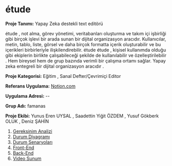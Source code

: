 # étude 
**Proje Tanımı:** Yapay Zeka destekli text editörü 

étude , not alma, görev yönetimi, veritabanları oluşturma ve takım içi işbirliği gibi birçok işlevi bir arada sunan bir dijital organizasyon aracıdır. Kullanıcılar, metin, tablo, liste, görsel ve daha birçok formatta içerik oluşturabilir ve bu içerikleri birbirleriyle ilişkilendirebilir. étude étude , kişisel kullanımda olduğu gibi ekiplerin birlikte çalışabileceği şekilde de kullanılabilir ve özelleştirilebilir . Hem bireysel hem de grup bazında verimli bir çalışma ortamı sağlar. Yapay zeka entegreli bir dijital organizasyon aracıdır .

**Proje Kategorisi:** Eğitim , Sanal Defter/Çevrimiçi Editor

**Referans Uygulama:** [Notion.com](https://www.notion.com/)

**Uygulama Adresi:** --

**Grup Adı:** famanas

**Proje Ekibi:** Yunus Eren UYSAL , Saadettin Yiğit ÖZDEM , Yusuf Gökberk OLUK , Deniz ŞAHİN 

1. [Gereksinim Analizi](Gereksinimler)
2. [Durum Diyagramı](Durum-Diyagramı.md)
3. [Durum Senaryoları](Durum-Senaryoları.md)
4. [Front-End](Front-End.md)
5. [Back-End](Back-End.md)
6. [Video Sunum](Sunum.md)
